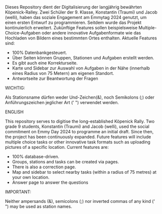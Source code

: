 Dieses Repository dient der Digitalisierung der langjährig bewährten Köpenick-Ralley. Zwei Schüler der 9. Klasse, Konstantin (Traumi) und Jacob (welli), haben das soziale Engagement am Emmytag 2024 genutzt, um einen ersten Entwurf zu programmieren. Seitdem wurde das Projekt kontinuierlich erweitert. Zukünftige Features sollen beispielsweise Multiple-Choice-Aufgaben oder andere innovative Aufgabenformate wie das Hochladen von Bildern eines bestimmten Ortes enthalten. 
Aktuelle Features sind: 
- 100% Datenbankgesteuert.
- Über Seiten können Gruppen, Stationen und Aufgaben erstellt werden.
- Es gibt auch eine Korrekturseite.
- Karte und Sidebar zur Auswahl von Aufgaben in der Nähe (innerhalb eines Radius von 75 Metern) am eigenen Standort.
- Antwortseite zur Beantwortung der Fragen

WICHTIG:

Als Stationsname dürfen weder Und-Zeichen(&), noch Semikolons (;) oder Anführungszeichen jeglicher Art (' ") verwendet werden.

ENGLISH

This repository serves to digitise the long-established Köpenick Rally. Two grade 9 students, Konstantin (Traumi) and Jacob (welli), used the social commitment on Emmy Day 2024 to programme an initial draft. Since then, the project has been continuously expanded. Future features will include multiple choice tasks or other innovative task formats such as uploading pictures of a specific location. 
Current features are: 
- 100% database-driven.
- Groups, stations and tasks can be created via pages.
- There is also a correction page.
- Map and sidebar to select nearby tasks (within a radius of 75 metres) at your own location.
- Answer page to answer the questions

IMPORTANT:

Neither ampersands (&), semicolons (;) nor inverted commas of any kind (' ") may be used as station names.
